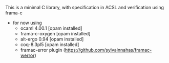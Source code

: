 This is a minimal C library, with specification in ACSL and verification using frama-c

* for now using
  * ocaml 4.00.1 [opam installed]
  * frama-c-oxygen [opam installed]
  * alt-ergo 0.94 [opam installed]
  * coq-8.3pl5 [opam installed]
  * framac-error plugin (https://github.com/sylvainnahas/framac-werror)
